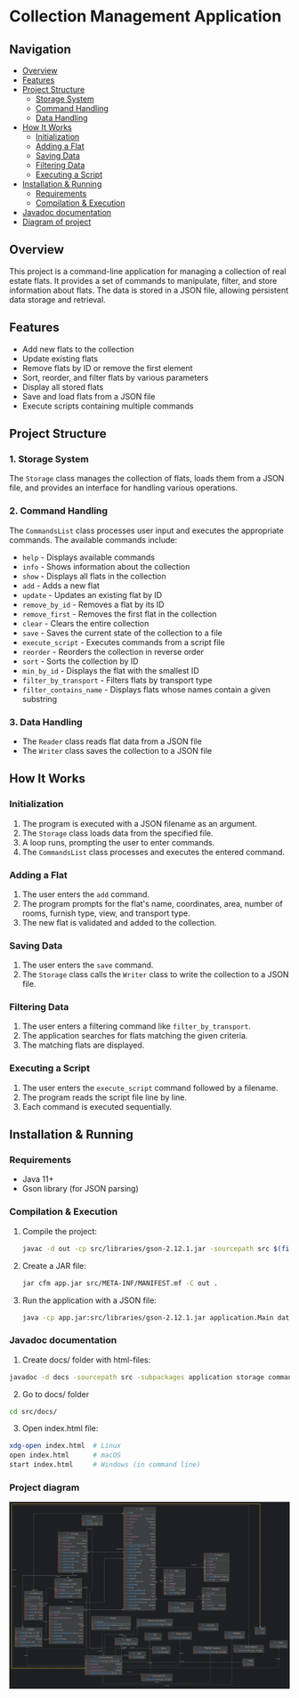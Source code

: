 # Collection Management Application

## Navigation
- [Overview](#overview)
- [Features](#features)
- [Project Structure](#project-structure)
    - [Storage System](#1-storage-system)
    - [Command Handling](#2-command-handling)
    - [Data Handling](#3-data-handling)
- [How It Works](#how-it-works)
    - [Initialization](#initialization)
    - [Adding a Flat](#adding-a-flat)
    - [Saving Data](#saving-data)
    - [Filtering Data](#filtering-data)
    - [Executing a Script](#executing-a-script)
- [Installation & Running](#installation--running)
    - [Requirements](#requirements)
    - [Compilation & Execution](#compilation--execution)
- [Javadoc documentation](#javadoc-documentation)
- [Diagram of project](#project-diagram)

## Overview
This project is a command-line application for managing a collection of real estate flats. It provides a set of commands to manipulate, filter, and store information about flats. The data is stored in a JSON file, allowing persistent data storage and retrieval.

## Features
- Add new flats to the collection
- Update existing flats
- Remove flats by ID or remove the first element
- Sort, reorder, and filter flats by various parameters
- Display all stored flats
- Save and load flats from a JSON file
- Execute scripts containing multiple commands

## Project Structure
### 1. **Storage System**
The `Storage` class manages the collection of flats, loads them from a JSON file, and provides an interface for handling various operations.

### 2. **Command Handling**
The `CommandsList` class processes user input and executes the appropriate commands. The available commands include:
- `help` - Displays available commands
- `info` - Shows information about the collection
- `show` - Displays all flats in the collection
- `add` - Adds a new flat
- `update` - Updates an existing flat by ID
- `remove_by_id` - Removes a flat by its ID
- `remove_first` - Removes the first flat in the collection
- `clear` - Clears the entire collection
- `save` - Saves the current state of the collection to a file
- `execute_script` - Executes commands from a script file
- `reorder` - Reorders the collection in reverse order
- `sort` - Sorts the collection by ID
- `min_by_id` - Displays the flat with the smallest ID
- `filter_by_transport` - Filters flats by transport type
- `filter_contains_name` - Displays flats whose names contain a given substring

### 3. **Data Handling**
- The `Reader` class reads flat data from a JSON file
- The `Writer` class saves the collection to a JSON file

## How It Works
### Initialization
1. The program is executed with a JSON filename as an argument.
2. The `Storage` class loads data from the specified file.
3. A loop runs, prompting the user to enter commands.
4. The `CommandsList` class processes and executes the entered command.

### Adding a Flat
1. The user enters the `add` command.
2. The program prompts for the flat's name, coordinates, area, number of rooms, furnish type, view, and transport type.
3. The new flat is validated and added to the collection.

### Saving Data
1. The user enters the `save` command.
2. The `Storage` class calls the `Writer` class to write the collection to a JSON file.

### Filtering Data
1. The user enters a filtering command like `filter_by_transport`.
2. The application searches for flats matching the given criteria.
3. The matching flats are displayed.

### Executing a Script
1. The user enters the `execute_script` command followed by a filename.
2. The program reads the script file line by line.
3. Each command is executed sequentially.

## Installation & Running
### Requirements
- Java 11+
- Gson library (for JSON parsing)

### Compilation & Execution
1. Compile the project:
   ```sh
   javac -d out -cp src/libraries/gson-2.12.1.jar -sourcepath src $(find src -name "*.java")
   ```
2. Create a JAR file:
   ```sh
   jar cfm app.jar src/META-INF/MANIFEST.mf -C out .
   ```
3. Run the application with a JSON file:
   ```sh
   java -cp app.jar:src/libraries/gson-2.12.1.jar application.Main data.json
   ```

### Javadoc documentation
1. Create docs/ folder with html-files:
```sh
javadoc -d docs -sourcepath src -subpackages application storage commands readWrite -classpath src/libraries/gson-2.12.1.jar
```
2. Go to docs/ folder
```sh
cd src/docs/
```
3. Open index.html file:
```sh
xdg-open index.html  # Linux
open index.html      # macOS
start index.html     # Windows (in command line)
```

### Project diagram
![Diagram](diagram.png)
